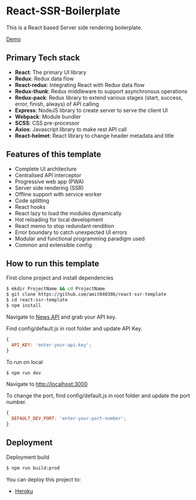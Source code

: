 # React-SSR-Boilerplate

This is a React based Server side rendering boilerplate.

[Demo](https://react-ssr-template-app.herokuapp.com)

## Primary Tech stack

- **React**: The primary UI library
- **Redux**: Redux data flow
- **React-redux**: Integrating React with Redux data flow
- **Redux-thunk**: Redux middleware to support asynchronous operations
- **Redux-pack**: Redux library to extend various stages (start, success, error, finish, always) of API calling
- **Express**: NodeJS library to create server to serve the client UI
- **Webpack**: Module bundler
- **SCSS**: CSS pre-processor
- **Axios**: Javascript library to make rest API call
- **React-helmet**: React library to change header metadata and title

## Features of this template

- Complete UI architecture
- Centralised API interceptor
- Progressive web app (PWA)
- Server side rendering (SSR)
- Offline support with service worker
- Code splitting
- React hooks
- React lazy to load the modules dynamically
- Hot reloading for local development
- React memo to stop redundant rendition
- Error boundary to catch unexpected UI errors
- Modular and functional programming paradigm used
- Common and extensible config

## How to run this template

First clone project and install dependencies

```sh
$ mkdir ProjectName && cd ProjectName
$ git clone https://github.com/amit040386/react-ssr-template
$ cd react-ssr-template
$ npm install
```

Navigate to [News API](https://newsapi.org/) and grab your API key.

Find config/default.js in root folder and update API Key.

```javascript
{
  API_KEY: 'enter-your-api-key';
}
```

To run on local

```sh
$ npm run dev
```

Navigate to [http://localhost:3000](http://localhost:4566)

To change the port, find config/default.js in root folder and update the port number.

```javascript
{
  DEFAULT_DEV_PORT: 'enter-your-port-number';
}
```

## Deployment

Deployment build

```sh
$ npm run build:prod
```

You can deploy this project to:

- [Heroku](https://www.heroku.com/)
